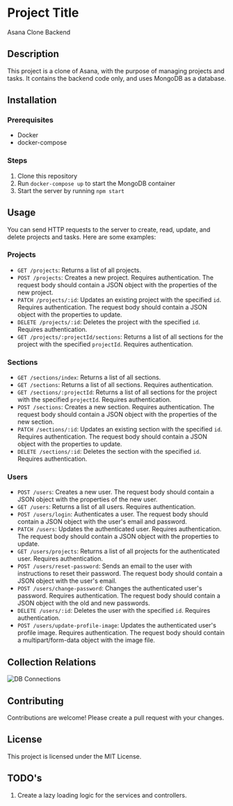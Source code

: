 # Project Title

Asana Clone Backend

## Description

This project is a clone of Asana, with the purpose of managing projects and tasks. It contains the backend code only, and uses MongoDB as a database.

## Installation

### Prerequisites

- Docker
- docker-compose

### Steps

1.  Clone this repository
2.  Run `docker-compose up` to start the MongoDB container
3.  Start the server by running `npm start`

## Usage

You can send HTTP requests to the server to create, read, update, and delete projects and tasks. Here are some examples:

### Projects

- `GET /projects`: Returns a list of all projects.
- `POST /projects`: Creates a new project. Requires authentication. The request body should contain a JSON object with the properties of the new project.
- `PATCH /projects/:id`: Updates an existing project with the specified `id`. Requires authentication. The request body should contain a JSON object with the properties to update.
- `DELETE /projects/:id`: Deletes the project with the specified `id`. Requires authentication.
- `GET /projects/:projectId/sections`: Returns a list of all sections for the project with the specified `projectId`. Requires authentication.

### Sections

- `GET /sections/index`: Returns a list of all sections.
- `GET /sections`: Returns a list of all sections. Requires authentication.
- `GET /sections/:projectId`: Returns a list of all sections for the project with the specified `projectId`. Requires authentication.
- `POST /sections`: Creates a new section. Requires authentication. The request body should contain a JSON object with the properties of the new section.
- `PATCH /sections/:id`: Updates an existing section with the specified `id`. Requires authentication. The request body should contain a JSON object with the properties to update.
- `DELETE /sections/:id`: Deletes the section with the specified `id`. Requires authentication.

### Users

- `POST /users`: Creates a new user. The request body should contain a JSON object with the properties of the new user.
- `GET /users`: Returns a list of all users. Requires authentication.
- `POST /users/login`: Authenticates a user. The request body should contain a JSON object with the user's email and password.
- `PATCH /users`: Updates the authenticated user. Requires authentication. The request body should contain a JSON object with the properties to update.
- `GET /users/projects`: Returns a list of all projects for the authenticated user. Requires authentication.
- `POST /users/reset-password`: Sends an email to the user with instructions to reset their password. The request body should contain a JSON object with the user's email.
- `POST /users/change-password`: Changes the authenticated user's password. Requires authentication. The request body should contain a JSON object with the old and new passwords.
- `DELETE /users/:id`: Deletes the user with the specified `id`. Requires authentication.
- `POST /users/update-profile-image`: Updates the authenticated user's profile image. Requires authentication. The request body should contain a multipart/form-data object with the image file.

## Collection Relations
![DB Connections](/home/serhatoner/Coding/asana-clone/DB.png)

## Contributing

Contributions are welcome! Please create a pull request with your changes.

## License

This project is licensed under the MIT License.

## TODO's

1. Create a lazy loading logic for the services and controllers.